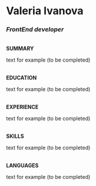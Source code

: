 # Valeria Ivanova
### *FrontEnd developer*


<br> **SUMMARY**
<p> text for example (to be completed)

<br>**EDUCATION**
<p> text for example (to be completed)

<br>**EXPERIENCE**
<p> text for example (to be completed)

<br>**SKILLS**
<p> text for example (to be completed)

<br>**LANGUAGES**
<p> text for example (to be completed)


